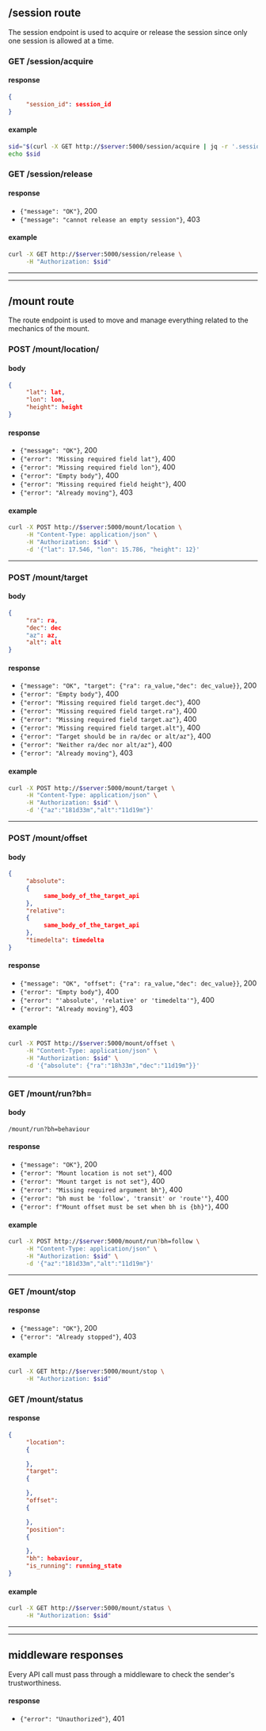 ## /session route

The session endpoint is used to acquire or release the session since only one session is allowed at a time.

### GET /session/acquire
#### response
```json
{
     "session_id": session_id
}
```

#### example
```bash
sid="$(curl -X GET http://$server:5000/session/acquire | jq -r '.session_id')"
echo $sid
```

### GET /session/release
#### response
* `{"message": "OK"}`, 200
* `{"message": "cannot release an empty session"}`, 403

#### example
```bash
curl -X GET http://$server:5000/session/release \
     -H "Authorization: $sid"
```

---
---

## /mount route

The route endpoint is used to move and manage everything related to the mechanics of the mount.

### POST /mount/location/
#### body
```json
{
     "lat": lat,
     "lon": lon,
     "height": height
}
```

#### response
* `{"message": "OK"}`, 200
* `{"error": "Missing required field lat"}`, 400
* `{"error": "Missing required field lon"}`, 400
* `{"error": "Empty body"}`, 400
* `{"error": "Missing required field height"}`, 400
* `{"error": "Already moving"}`, 403

#### example
```bash
curl -X POST http://$server:5000/mount/location \
     -H "Content-Type: application/json" \
     -H "Authorization: $sid" \
     -d '{"lat": 17.546, "lon": 15.786, "height": 12}'
```

---

### POST /mount/target
#### body
```json
{
     "ra": ra,
     "dec": dec
     "az": az,
     "alt": alt
}
```

#### response
* `{"message": "OK", "target": {"ra": ra_value,"dec": dec_value}}`, 200
* `{"error": "Empty body"}`, 400
* `{"error": "Missing required field target.dec"}`, 400
* `{"error": "Missing required field target.ra"}`, 400
* `{"error": "Missing required field target.az"}`, 400
* `{"error": "Missing required field target.alt"}`, 400
* `{"error": "Target should be in ra/dec or alt/az"}`, 400
* `{"error": "Neither ra/dec nor alt/az"}`, 400
* `{"error": "Already moving"}`, 403

#### example
```bash
curl -X POST http://$server:5000/mount/target \
     -H "Content-Type: application/json" \
     -H "Authorization: $sid" \
     -d '{"az":"181d33m","alt":"11d19m"}'
```

---

### POST /mount/offset
#### body
```json
{
     "absolute":
     {
          same_body_of_the_target_api
     },
     "relative":
     {
          same_body_of_the_target_api
     },
     "timedelta": timedelta
}
```

#### response
* `{"message": "OK", "offset": {"ra": ra_value,"dec": dec_value}}`, 200
* `{"error": "Empty body"}`, 400
* `{"error": "'absolute', 'relative' or 'timedelta'"}`, 400
* `{"error": "Already moving"}`, 403

#### example
```bash
curl -X POST http://$server:5000/mount/offset \
     -H "Content-Type: application/json" \
     -H "Authorization: $sid" \
     -d '{"absolute": {"ra":"18h33m","dec":"11d19m"}}'
```

---

### GET /mount/run?bh=
#### body
`/mount/run?bh=behaviour`

#### response
* `{"message": "OK"}`, 200
* `{"error": "Mount location is not set"}`, 400
* `{"error": "Mount target is not set"}`, 400
* `{"error": "Missing required argument bh"}`, 400
* `{"error": "bh must be 'follow', 'transit' or 'route'"}`, 400
* `{"error": f"Mount offset must be set when bh is {bh}"}`, 400

#### example
```bash
curl -X POST http://$server:5000/mount/run?bh=follow \
     -H "Content-Type: application/json" \
     -H "Authorization: $sid" \
     -d '{"az":"181d33m","alt":"11d19m"}'
```

---

### GET /mount/stop
#### response
* `{"message": "OK"}`, 200
* `{"error": "Already stopped"}`, 403

#### example
```bash
curl -X GET http://$server:5000/mount/stop \
     -H "Authorization: $sid"
```

### GET /mount/status
#### response
```json
{
     "location":
     {

     },
     "target":
     {

     },
     "offset":
     {

     },
     "position":
     {

     },
     "bh": hebaviour,
     "is_running": running_state
}
```

#### example
```bash
curl -X GET http://$server:5000/mount/status \
     -H "Authorization: $sid"
```

---
---

## middleware responses

Every API call must pass through a middleware to check the sender's trustworthiness.

#### response
* `{"error": "Unauthorized"}`, 401